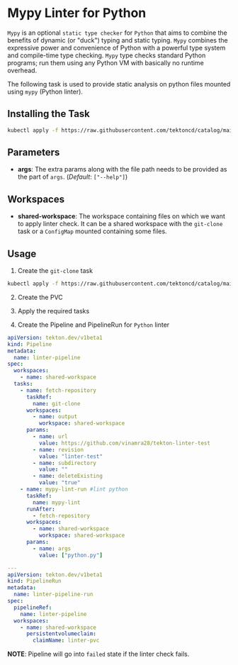 # Mypy Linter for Python

`Mypy` is an optional `static type checker` for `Python` that aims to combine the benefits of dynamic (or "duck") typing and static typing. `Mypy` combines the expressive power and convenience of Python with a powerful type system and compile-time type checking. `Mypy` type checks standard Python programs; run them using any Python VM with basically no runtime overhead.

The following task is used to provide static analysis on python files mounted using `mypy` (Python linter).

## Installing the Task

```bash
kubectl apply -f https://raw.githubusercontent.com/tektoncd/catalog/main/task/mypy-lint/0.1/mypy-lint.yaml
```

## Parameters

- **args**: The extra params along with the file path needs to be provided as the part of `args`. (_Default_: `["--help"]`)

## Workspaces

- **shared-workspace**: The workspace containing files on which we want to apply linter check. It can be a shared workspace with the `git-clone` task or a `ConfigMap` mounted containing some files.

## Usage

1. Create the `git-clone` task

```bash
kubectl apply -f https://raw.githubusercontent.com/tektoncd/catalog/main/task/git-clone/0.1/git-clone.yaml
```

2. Create the PVC
3. Apply the required tasks

4. Create the Pipeline and PipelineRun for `Python` linter

```yaml
apiVersion: tekton.dev/v1beta1
kind: Pipeline
metadata:
  name: linter-pipeline
spec:
  workspaces:
    - name: shared-workspace
  tasks:
    - name: fetch-repository
      taskRef:
        name: git-clone
      workspaces:
        - name: output
          workspace: shared-workspace
      params:
        - name: url
          value: https://github.com/vinamra28/tekton-linter-test
        - name: revision
          value: "linter-test"
        - name: subdirectory
          value: ""
        - name: deleteExisting
          value: "true"
    - name: mypy-lint-run #lint python
      taskRef:
        name: mypy-lint
      runAfter:
        - fetch-repository
      workspaces:
        - name: shared-workspace
          workspace: shared-workspace
      params:
        - name: args
          value: ["python.py"]

---
apiVersion: tekton.dev/v1beta1
kind: PipelineRun
metadata:
  name: linter-pipeline-run
spec:
  pipelineRef:
    name: linter-pipeline
  workspaces:
    - name: shared-workspace
      persistentvolumeclaim:
        claimName: linter-pvc
```

**NOTE**: Pipeline will go into `failed` state if the linter check fails.
